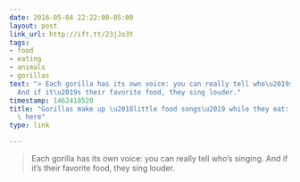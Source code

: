 ```yaml
---
date: 2016-05-04 22:22:00-05:00
layout: post
link_url: http://ift.tt/23jJo3Y
tags:
- food
- eating
- animals
- gorillas
text: "> Each gorilla has its own voice: you can really tell who\u2019s singing.\n\
  And if it\u2019s their favorite food, they sing louder."
timestamp: 1462418520
title: "Gorillas make up \u2018little food songs\u2019 while they eat: Listen to them\
  \ here"
type: link

---
```

> Each gorilla has its own voice: you can really tell who’s singing.
And if it’s their favorite food, they sing louder.